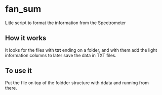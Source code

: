 # fan_sum
Litle script to format the information from the Spectrometer

## How it works
It looks for the files with **txt** ending on a folder, and with them add the light information columns to later save the data in TXT files.

## To use it
Put the file on top of the foldder structure with ddata and running from there.
